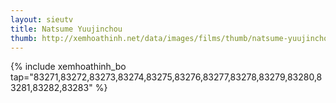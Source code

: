 ```yaml
---
layout: sieutv
title: Natsume Yuujinchou
thumb: http://xemhoathinh.net/data/images/films/thumb/natsume-yuujinchou-natsume-yuujinchou-2012.jpg
---
```

{% include xemhoathinh_bo tap="83271,83272,83273,83274,83275,83276,83277,83278,83279,83280,83281,83282,83283" %} 
